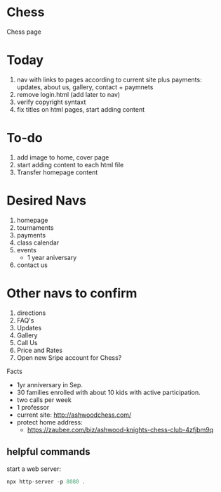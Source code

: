 # Chess

Chess page

# Today

1. nav with links to pages according to current site plus payments: updates,
   about us, gallery, contact + paymnets
1. remove login.html (add later to nav)
1. verify copyright syntaxt
1. fix titles on html pages, start adding content

# To-do

1. add image to home, cover page
1. start adding content to each html file
1. Transfer homepage content

# Desired Navs

1. homepage
1. tournaments
1. payments
1. class calendar
1. events
   - 1 year aniversary
1. contact us

# Other navs to confirm

1. directions
1. FAQ's
1. Updates
1. Gallery
1. Call Us
1. Price and Rates
1. Open new Sripe account for Chess?

Facts

- 1yr anniversary in Sep.
- 30 families enrolled with about 10 kids with active participation.
- two calls per week
- 1 professor
- current site: http://ashwoodchess.com/
- protect home address:
  - https://zaubee.com/biz/ashwood-knights-chess-club-4zfjbm9q

## helpful commands

start a web server:

```js
npx http-server -p 8080 .
```
